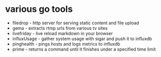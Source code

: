 # various go tools


* filedrop - http server for serving static content and file upload
* gema - extracts rtmp urls from various tv sites
* livefriday - live reload markdown in your browser
* influxUsage - gather system usage with sigar and push it to influxdb
* pinghealth - pings hosts and logs metrics to influxdb
* prime - returns a command until it finishes under a specified time limit